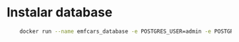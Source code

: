 # Instalar database

```bash
    docker run --name emfcars_database -e POSTGRES_USER=admin -e POSTGRES_PASSWORD=admin -e POSTGRES_DB=emfcars_database -p 5432:5432 -d postgres
```
